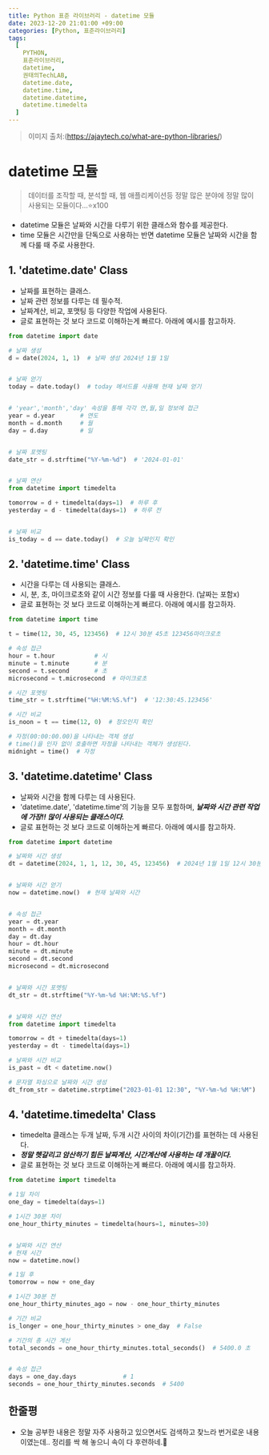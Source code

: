 ```yaml
---
title: Python 표준 라이브러리 - datetime 모듈
date: 2023-12-20 21:01:00 +09:00
categories: [Python, 표준라이브러리]
tags:
  [
    PYTHON,
    표준라이브러리,
    datetime,
    권태의TechLAB,
    datetime.date,
    datetime.time,
    datetime.datetime,
    datetime.timedelta
  ]
---
```


<!-- ![Python표준라이브러리](/images/python표준라이브러리.webp) -->

>이미지 출처:(https://ajaytech.co/what-are-python-libraries/)


# datetime 모듈
> 데이터를 조작할 때, 분석할 때, 웹 애플리케이션등 정말 많은 분야에 정말 많이 사용되는 모듈이다...⭐️x100
- datetime 모듈은 날짜와 시간을 다루기 위한 클래스와 함수를 제공한다.
- time 모듈은 시간만을 단독으로 사용하는 반면 datetime 모듈은 날짜와 시간을 함께 다룰 때 주로 사용한다.

## 1. 'datetime.date' Class
- 날짜를 표현하는 클래스. 
- 날짜 관련 정보를 다루는 데 필수적.
- 날짜계산, 비교, 포맷팅 등 다양한 작업에 사용된다.
- 글로 표현하는 것 보다 코드로 이해하는게 빠르다. 아래에 예시를 참고하자.

```python
from datetime import date

# 날짜 생성
d = date(2024, 1, 1)  # 날짜 생성 2024년 1월 1일


# 날짜 얻기
today = date.today()  # today 메서드를 사용해 현재 날짜 얻기


# 'year','month','day' 속성을 통해 각각 연,월,일 정보에 접근
year = d.year       # 연도
month = d.month     # 월
day = d.day         # 일


# 날짜 포멧팅
date_str = d.strftime("%Y-%m-%d")  # '2024-01-01'


# 날짜 연산
from datetime import timedelta

tomorrow = d + timedelta(days=1)  # 하루 후
yesterday = d - timedelta(days=1)  # 하루 전


# 날짜 비교
is_today = d == date.today()  # 오늘 날짜인지 확인

```

## 2. 'datetime.time' Class
- 시간을 다루는 데 사용되는 클래스.
- 시, 분, 초, 마이크로초와 같이 시간 정보를 다룰 때 사용한다. (날짜는 포함x)
- 글로 표현하는 것 보다 코드로 이해하는게 빠르다. 아래에 예시를 참고하자.

```python
from datetime import time

t = time(12, 30, 45, 123456)  # 12시 30분 45초 123456마이크로초

# 속성 접근
hour = t.hour           # 시
minute = t.minute       # 분
second = t.second       # 초
microsecond = t.microsecond  # 마이크로초

# 시간 포멧팅
time_str = t.strftime("%H:%M:%S.%f")  # '12:30:45.123456'

# 시간 비교
is_noon = t == time(12, 0)  # 정오인지 확인

# 자정(00:00:00.00)을 나타내는 객체 생성
# time()을 인자 없이 호출하면 자정을 나타내는 객체가 생성된다.
midnight = time()  # 자정

```


## 3. 'datetime.datetime' Class
- 날짜와 시간을 함께 다루는 데 사용된다.
- 'datetime.date', 'datetime.time'의 기능을 모두 포함하며, ***날짜와 시간 관련 작업에 가장!! 많이 사용되는 클래스이다.***
- 글로 표현하는 것 보다 코드로 이해하는게 빠르다. 아래에 예시를 참고하자.

```python
from datetime import datetime

# 날짜와 시간 생성
dt = datetime(2024, 1, 1, 12, 30, 45, 123456)  # 2024년 1월 1일 12시 30분 45초 123456마이크로초


# 날짜와 시간 얻기
now = datetime.now()  # 현재 날짜와 시간


# 속성 접근
year = dt.year
month = dt.month
day = dt.day
hour = dt.hour
minute = dt.minute
second = dt.second
microsecond = dt.microsecond


# 날짜와 시간 포멧팅
dt_str = dt.strftime("%Y-%m-%d %H:%M:%S.%f")


# 날짜와 시간 연산
from datetime import timedelta

tomorrow = dt + timedelta(days=1)
yesterday = dt - timedelta(days=1)

# 날짜와 시간 비교
is_past = dt < datetime.now()

# 문자열 파싱으로 날짜와 시간 생성
dt_from_str = datetime.strptime("2023-01-01 12:30", "%Y-%m-%d %H:%M")

```


## 4. 'datetime.timedelta' Class
- timedelta 클래스는 두개 날짜, 두개 시간 사이의 차이(기간)를 표현하는 데 사용된다.
- ***정말 헷갈리고 암산하기 힘든 날짜계산, 시간계산에 사용하는 데 개꿀이다.***
- 글로 표현하는 것 보다 코드로 이해하는게 빠르다. 아래에 예시를 참고하자.

```python
from datetime import timedelta

# 1일 차이
one_day = timedelta(days=1)

# 1시간 30분 차이
one_hour_thirty_minutes = timedelta(hours=1, minutes=30)


# 날짜와 시간 연산
# 현재 시간
now = datetime.now()

# 1일 후
tomorrow = now + one_day

# 1시간 30분 전
one_hour_thirty_minutes_ago = now - one_hour_thirty_minutes

# 기간 비교
is_longer = one_hour_thirty_minutes > one_day  # False

# 기간의 총 시간 계산
total_seconds = one_hour_thirty_minutes.total_seconds()  # 5400.0 초


# 속성 접근
days = one_day.days             # 1
seconds = one_hour_thirty_minutes.seconds  # 5400
```

## 한줄평
- 오늘 공부한 내용은 정말 자주 사용하고 있으면서도 검색하고 찾느라 번거로운 내용이였는데.. 정리를 싹 해 놓으니 속이 다 후련하네.🌚